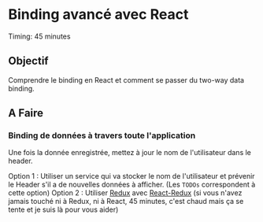 Binding avancé avec React
===

Timing: 45 minutes

Objectif
---

Comprendre le binding en React et comment se passer du two-way data binding.

A Faire
---

### Binding de données à travers toute l'application

Une fois la donnée enregistrée, mettez à jour le nom de l'utilisateur dans le header.

Option 1 : Utiliser un service qui va stocker le nom de l'utilisateur et prévenir le Header
s'il a de nouvelles données à afficher. (Les `TODOs` correspondent à cette option)
Option 2 : Utiliser [Redux](http://redux.js.org/) avec [React-Redux](https://github.com/reactjs/react-redux)
(si vous n'avez jamais touché ni à Redux, ni à React, 45 minutes, c'est chaud mais ça se tente et je suis là pour vous aider)
